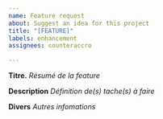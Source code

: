 ```yaml
---
name: Feature request
about: Suggest an idea for this project
title: "[FEATURE]"
labels: enhancement
assignees: counteraccro

---
```


**Titre.**
*Résumé de la feature*

**Description**
*Définition de(s) tache(s) à faire*

**Divers**
*Autres infomations*
